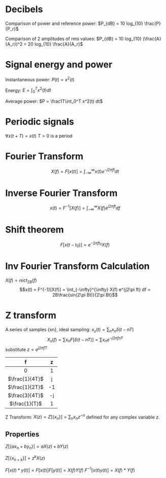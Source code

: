 # Decibels
Comparison of power and reference power:
$P_{dB} = 10 log_{10} \frac{P}{P_r}$

Comparison of 2 amplitudes of rms values:
$P_{dB} = 10 log_{10} (\frac{A}{A_r})^2 = 20 log_{10} \frac{A}{A_r}$

# Signal energy and power
Instantaneous power: $P(t) = x^2(t)$

Energy: $E = \int_0^T x^2(t) dt$

Average power: $P = \frac1T\int_0^T x^2(t) dt$

# Periodic signals
$\forall x(t+T) = x(t)$
$T > 0$ is a period 

# Fourier Transform
$$X(f) = F[x(t)] = \int_{-\infty}^{\infty} x(t) e^{-j2\pi ft} dt$$

# Inverse Fourier Transform
$$x(t) = F^{-1}[X(f)] = \int_{-\infty}^{\infty} X(f) e^{j2\pi ft} df$$

# Shift theorem 
$$ F[x(t-t_0)] = e^{-2\pi ft_0} X(f) $$

# Inv Fourier Transform Calculation
$X(f) = rect_{2B}(f)$ 
$$x(t) = F^{-1}[X(f)] = \int_{-\infty}^{\infty} X(f) e^{j2\pi ft} df = 2B\frac{sin(2\pi Bt)}{2\pi Bt}$$

# Z transform
A series of samples {xn}, ideal sampling: $x_s(t) = \sum_n x_n\delta (t-nT)$
$$X_s(f) = \sum x_n F[\delta(t-nT)]=\sum x_n e^{-j2\pi fnT}$$
substitute $z = e^{j 2\pi fT}$

| f | z |
| :-: | :-: |
| 0 | 1 |
| $\frac{1}{4T}$ | j |
| $\frac{1}{2T}$ | -1 |
| $\frac{3}{4T}$ | -j |
| $\frac{1}{T}$ | 1 |

Z Transform: $X(z) = Z[\{x_n\}] = \sum_n x_n z^{-n}$ defined for any complex variable z.

## Properties
$Z[\{ax_n+by_n\}] = aX(z) + bY(z)$

$Z[\{x_{n+k}\}] = z^kX(z)$

$F[x(t)*y(t)] = F[x(t)]F[y(t)] = X(f)Y(f)$
$F^{-1}[x(t) y(t)]=X(f)*Y(f)$

